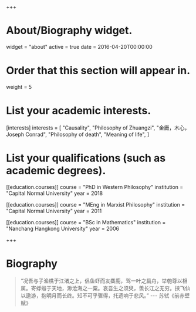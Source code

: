 +++
# About/Biography widget.
widget = "about"
active = true
date = 2016-04-20T00:00:00

# Order that this section will appear in.
weight = 5

# List your academic interests.
[interests]
  interests = [
    "Causality",
    "Philosophy of Zhuangzi",
    "金庸，木心，Joseph Conrad",
    "Philosophy of death",
    "Meaning of life",
  ]

# List your qualifications (such as academic degrees).
[[education.courses]]
  course = "PhD in Western Philosophy"
  institution = "Capital Normal University"
  year = 2018

[[education.courses]]
  course = "MEng in Marxist Philosophy"
  institution = "Capital Normal University"
  year = 2011

[[education.courses]]
  course = "BSc in Mathematics"
  institution = "Nanchang Hangkong University"
  year = 2006
 
+++

# Biography

> “况吾与子渔樵于江渚之上，侣鱼虾而友麋鹿，驾一叶之扁舟，举匏尊以相属。寄蜉蝣于天地，渺沧海之一粟。哀吾生之须臾，羡长江之无穷。挟飞仙以遨游，抱明月而长终。知不可乎骤得，托遗响于悲风。”  --- 苏轼《前赤壁赋》
